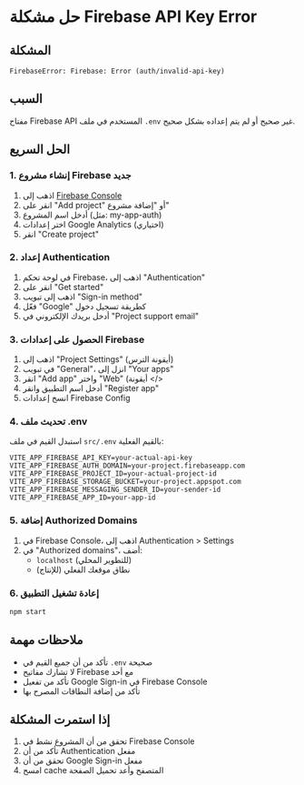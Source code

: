# حل مشكلة Firebase API Key Error

## المشكلة
```
FirebaseError: Firebase: Error (auth/invalid-api-key)
```

## السبب
مفتاح Firebase API المستخدم في ملف `.env` غير صحيح أو لم يتم إعداده بشكل صحيح.

## الحل السريع

### 1. إنشاء مشروع Firebase جديد
1. اذهب إلى [Firebase Console](https://console.firebase.google.com/)
2. انقر على "Add project" أو "إضافة مشروع"
3. أدخل اسم المشروع (مثل: my-app-auth)
4. اختر إعدادات Google Analytics (اختياري)
5. انقر "Create project"

### 2. إعداد Authentication
1. في لوحة تحكم Firebase، اذهب إلى "Authentication"
2. انقر على "Get started"
3. اذهب إلى تبويب "Sign-in method"
4. فعّل "Google" كطريقة تسجيل دخول
5. أدخل بريدك الإلكتروني في "Project support email"

### 3. الحصول على إعدادات Firebase
1. اذهب إلى "Project Settings" (أيقونة الترس)
2. في تبويب "General"، انزل إلى "Your apps"
3. انقر "Add app" واختر "Web" (أيقونة </>
4. أدخل اسم التطبيق وانقر "Register app"
5. انسخ إعدادات Firebase Config

### 4. تحديث ملف .env
استبدل القيم في ملف `src/.env` بالقيم الفعلية:

```env
VITE_APP_FIREBASE_API_KEY=your-actual-api-key
VITE_APP_FIREBASE_AUTH_DOMAIN=your-project.firebaseapp.com
VITE_APP_FIREBASE_PROJECT_ID=your-actual-project-id
VITE_APP_FIREBASE_STORAGE_BUCKET=your-project.appspot.com
VITE_APP_FIREBASE_MESSAGING_SENDER_ID=your-sender-id
VITE_APP_FIREBASE_APP_ID=your-app-id
```

### 5. إضافة Authorized Domains
1. في Firebase Console، اذهب إلى Authentication > Settings
2. في "Authorized domains"، أضف:
   - `localhost` (للتطوير المحلي)
   - نطاق موقعك الفعلي (للإنتاج)

### 6. إعادة تشغيل التطبيق
```bash
npm start
```

## ملاحظات مهمة
- تأكد من أن جميع القيم في `.env` صحيحة
- لا تشارك مفاتيح Firebase مع أحد
- تأكد من تفعيل Google Sign-in في Firebase Console
- تأكد من إضافة النطاقات المصرح بها

## إذا استمرت المشكلة
1. تحقق من أن المشروع نشط في Firebase Console
2. تأكد من أن Authentication مفعل
3. تحقق من أن Google Sign-in مفعل
4. امسح cache المتصفح وأعد تحميل الصفحة